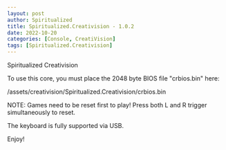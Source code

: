 ```yaml
---
layout: post
author: Spiritualized
title: Spiritualized.Creativision - 1.0.2
date: 2022-10-20
categories: [Console, CreatiVision]
tags: [Spiritualized.Creativision]
---
```

Spiritualized Creativision

To use this core, you must place the 2048 byte BIOS file "crbios.bin" here:

/assets/creativision/Spiritualized.Creativision/crbios.bin

NOTE: Games need to be reset first to play!  Press both L and R
trigger simultaneously to reset.

The keyboard is fully supported via USB.

Enjoy!
